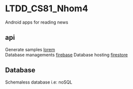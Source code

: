 # LTDD_CS81_Nhom4

Android apps for reading news

## api
Generate samples [lorem](https://github.com/mdeanda/lorem)<br>
Database managements [firebase](https://firebase.google.com/)
Database hosting [firestore](https://firebase.google.com/docs/firestore)

## Database
Schemaless database i.e: noSQL